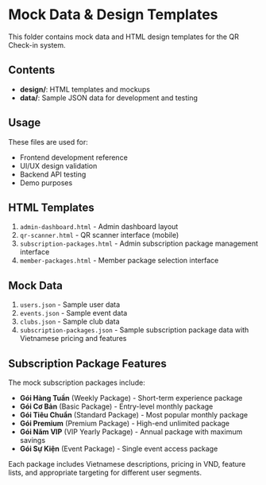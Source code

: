 # Mock Data & Design Templates

This folder contains mock data and HTML design templates for the QR Check-in system.

## Contents

- **design/**: HTML templates and mockups
- **data/**: Sample JSON data for development and testing

## Usage

These files are used for:
- Frontend development reference
- UI/UX design validation
- Backend API testing
- Demo purposes

## HTML Templates

1. `admin-dashboard.html` - Admin dashboard layout
2. `qr-scanner.html` - QR scanner interface (mobile)
3. `subscription-packages.html` - Admin subscription package management interface
4. `member-packages.html` - Member package selection interface

## Mock Data

1. `users.json` - Sample user data
2. `events.json` - Sample event data
3. `clubs.json` - Sample club data
4. `subscription-packages.json` - Sample subscription package data with Vietnamese pricing and features

## Subscription Package Features

The mock subscription packages include:
- **Gói Hàng Tuần** (Weekly Package) - Short-term experience package
- **Gói Cơ Bản** (Basic Package) - Entry-level monthly package
- **Gói Tiêu Chuẩn** (Standard Package) - Most popular monthly package
- **Gói Premium** (Premium Package) - High-end unlimited package
- **Gói Năm VIP** (VIP Yearly Package) - Annual package with maximum savings
- **Gói Sự Kiện** (Event Package) - Single event access package

Each package includes Vietnamese descriptions, pricing in VND, feature lists, and appropriate targeting for different user segments.